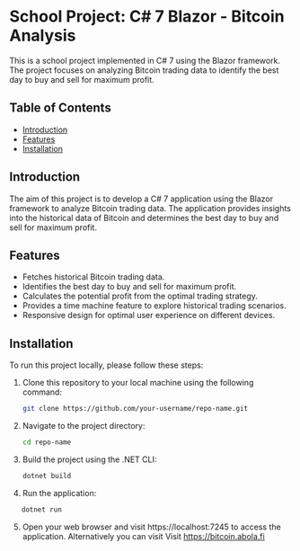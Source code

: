 # School Project: C# 7 Blazor - Bitcoin Analysis


This is a school project implemented in C# 7 using the Blazor framework. The project focuses on analyzing Bitcoin trading data to identify the best day to buy and sell for maximum profit.

## Table of Contents

- [Introduction](#introduction)
- [Features](#features)
- [Installation](#installation)

## Introduction

The aim of this project is to develop a C# 7 application using the Blazor framework to analyze Bitcoin trading data. The application provides insights into the historical data of Bitcoin and determines the best day to buy and sell for maximum profit.


## Features

- Fetches historical Bitcoin trading data.
- Identifies the best day to buy and sell for maximum profit.
- Calculates the potential profit from the optimal trading strategy.
- Provides a time machine feature to explore historical trading scenarios.
- Responsive design for optimal user experience on different devices.

## Installation

To run this project locally, please follow these steps:

1. Clone this repository to your local machine using the following command:

   ```bash
   git clone https://github.com/your-username/repo-name.git
   ```
2. Navigate to the project directory:

   ```bash
   cd repo-name
   ```
3. Build the project using the .NET CLI:

   ```bash
   dotnet build
   ```
4. Run the application:

```bash
   dotnet run
   ```

5. Open your web browser and visit https://localhost:7245 to access the application. 
   Alternatively you can visit Visit https://bitcoin.abola.fi



